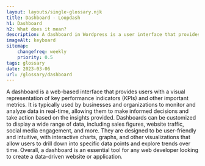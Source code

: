 ```yaml
--- 
layout: layouts/single-glossary.njk
title: Dashboard - Loopdash
h1: Dashboard
h2: What does it mean?
description: A dashboard in Wordpress is a user interface that provides an overview of website statistics, content management, and site customization options.
imageAlt: keyboard
sitemap:
	changefreq: weekly
	priority: 0.5
tags: glossary
date: 2023-03-06
url: /glossary/dashboard
---
```


A dashboard is a web-based interface that provides users with a visual representation of key performance indicators (KPIs) and other important metrics. It is typically used by businesses and organizations to monitor and analyze data in real-time, allowing them to make informed decisions and take action based on the insights provided. Dashboards can be customized to display a wide range of data, including sales figures, website traffic, social media engagement, and more. They are designed to be user-friendly and intuitive, with interactive charts, graphs, and other visualizations that allow users to drill down into specific data points and explore trends over time. Overall, a dashboard is an essential tool for any web developer looking to create a data-driven website or application.
